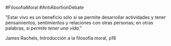 #FilosofiaMoral #AntiAbortionDebate

"Estar vivo es un beneficio sólo si se permite desarrollar actividades y tener pensamientos, sentimientos y relaciones con otras personas; en otras palabras, si _permite tener una vida_."

James Rachels, Introducción a la filosofía moral, p18